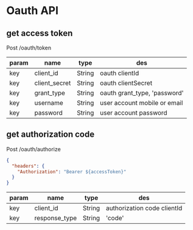 # Oauth API

## get access token
Post /oauth/token

param|name|type|des
-----|----|----|---
key|client_id|String|oauth clientId
key|client_secret|String|oauth clientSecret
key|grant_type|String|oauth grant_type, 'password'
key|username|String|user account mobile or email
key|password|String|user account password

## get authorization code
Post /oauth/authorize

```json
{
  "headers": {
    "Authorization": "Bearer ${accessToken}"
  }
}
```

param|name|type|des
-----|----|----|---
key|client_id|String|authorization code clientId
key|response_type|String|'code'